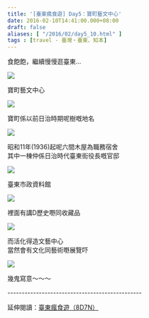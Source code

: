 ```yaml
---
title: '[臺東瘋食遊] Day5：寶町藝文中心'
date: 2016-02-10T14:41:00.000+08:00
draft: false
aliases: [ "/2016/02/day5_10.html" ]
tags : [travel - 臺灣・臺東、知本]
---
```


食飽飽，繼續慢慢逛臺東...  

![](/images/taitung5l1.jpg)

寶町藝文中心  

![](/images/taitung5l2.jpg)

寶町係以前日治時期呢樹嘅地名  

![](/images/taitung5l3.jpg)

昭和11年(1936)起呢六間木屋為職務宿舍  
其中一棟仲係日治時代臺東街役長嘅官邸  

![](/images/taitung5l4.jpg)

臺東市政資料館  

![](/images/taitung5l5.jpg)

裡面有講D歷史嘢同收藏品  

![](/images/taitung5l.jpg)

而活化得造文藝中心  
當然會有文化同藝術嘢展覽吓  

![](/images/taitung5l6.jpg)

幾鬼寫意～～～  
  
\-----------------------------------------------  
  
延伸閱讀：[臺東瘋食遊（8D7N）](https://hidie.net/taitung8d7n/)
